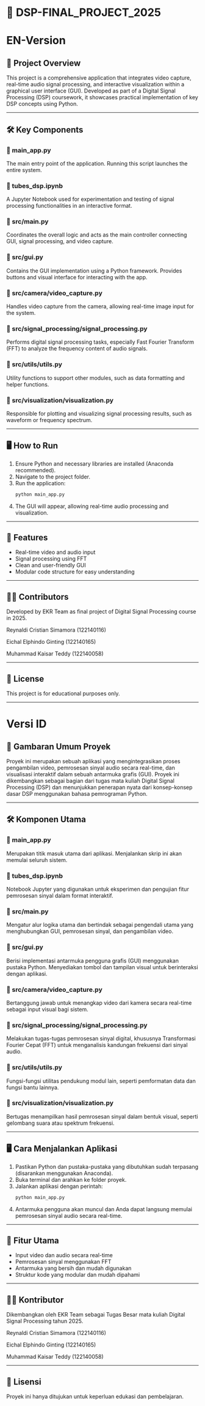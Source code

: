 # 🤖 DSP-FINAL_PROJECT_2025

# EN-Version
## 📖 Project Overview
This project is a comprehensive application that integrates video capture, real-time audio signal processing, and interactive visualization within a graphical user interface (GUI). Developed as part of a Digital Signal Processing (DSP) coursework, it showcases practical implementation of key DSP concepts using Python.

---

## 🛠️ Key Components

### 🔹 main_app.py
The main entry point of the application. Running this script launches the entire system.

### 🔹 tubes_dsp.ipynb
A Jupyter Notebook used for experimentation and testing of signal processing functionalities in an interactive format.

### 🔹 src/main.py
Coordinates the overall logic and acts as the main controller connecting GUI, signal processing, and video capture.

### 🔹 src/gui.py
Contains the GUI implementation using a Python framework. Provides buttons and visual interface for interacting with the app.

### 🔹 src/camera/video_capture.py
Handles video capture from the camera, allowing real-time image input for the system.

### 🔹 src/signal_processing/signal_processing.py
Performs digital signal processing tasks, especially Fast Fourier Transform (FFT) to analyze the frequency content of audio signals.

### 🔹 src/utils/utils.py
Utility functions to support other modules, such as data formatting and helper functions.

### 🔹 src/visualization/visualization.py
Responsible for plotting and visualizing signal processing results, such as waveform or frequency spectrum.

---

## 🖥️ How to Run
1. Ensure Python and necessary libraries are installed (Anaconda recommended).
2. Navigate to the project folder.
3. Run the application:
   ```bash
   python main_app.py
   ```
4. The GUI will appear, allowing real-time audio processing and visualization.

---

## 🌟 Features
- Real-time video and audio input
- Signal processing using FFT
- Clean and user-friendly GUI
- Modular code structure for easy understanding

---

## 👨‍💻 Contributors
Developed by EKR Team as final project of Digital Signal Processing course in 2025.

Reynaldi Cristian Simamora (122140116)

Eichal Elphindo Ginting (122140165)

Muhammad Kaisar Teddy (122140058)

---

## 📜 License
This project is for educational purposes only.

---

# Versi ID
## 📖 Gambaran Umum Proyek
Proyek ini merupakan sebuah aplikasi yang mengintegrasikan proses pengambilan video, pemrosesan sinyal audio secara real-time, dan visualisasi interaktif dalam sebuah antarmuka grafis (GUI). Proyek ini dikembangkan sebagai bagian dari tugas mata kuliah Digital Signal Processing (DSP) dan menunjukkan penerapan nyata dari konsep-konsep dasar DSP menggunakan bahasa pemrograman Python.

---

## 🛠️ Komponen Utama

### 🔹 main_app.py
Merupakan titik masuk utama dari aplikasi. Menjalankan skrip ini akan memulai seluruh sistem.

### 🔹 tubes_dsp.ipynb
Notebook Jupyter yang digunakan untuk eksperimen dan pengujian fitur pemrosesan sinyal dalam format interaktif.

### 🔹 src/main.py
Mengatur alur logika utama dan bertindak sebagai pengendali utama yang menghubungkan GUI, pemrosesan sinyal, dan pengambilan video.

### 🔹 src/gui.py
Berisi implementasi antarmuka pengguna grafis (GUI) menggunakan pustaka Python. Menyediakan tombol dan tampilan visual untuk berinteraksi dengan aplikasi.

### 🔹 src/camera/video_capture.py
Bertanggung jawab untuk menangkap video dari kamera secara real-time sebagai input visual bagi sistem.

### 🔹 src/signal_processing/signal_processing.py
Melakukan tugas-tugas pemrosesan sinyal digital, khususnya Transformasi Fourier Cepat (FFT) untuk menganalisis kandungan frekuensi dari sinyal audio.

### 🔹 src/utils/utils.py
Fungsi-fungsi utilitas pendukung modul lain, seperti pemformatan data dan fungsi bantu lainnya.

### 🔹 src/visualization/visualization.py
Bertugas menampilkan hasil pemrosesan sinyal dalam bentuk visual, seperti gelombang suara atau spektrum frekuensi.

---

## 🖥️ Cara Menjalankan Aplikasi
1. Pastikan Python dan pustaka-pustaka yang dibutuhkan sudah terpasang (disarankan menggunakan Anaconda).
2. Buka terminal dan arahkan ke folder proyek.
3. Jalankan aplikasi dengan perintah:
   ```bash
   python main_app.py
   ```
4. Antarmuka pengguna akan muncul dan Anda dapat langsung memulai pemrosesan sinyal audio secara real-time.

---

## 🌟 Fitur Utama
- Input video dan audio secara real-time
- Pemrosesan sinyal menggunakan FFT
- Antarmuka yang bersih dan mudah digunakan
- Struktur kode yang modular dan mudah dipahami

---

## 👨‍💻 Kontributor
Dikembangkan oleh EKR Team sebagai Tugas Besar mata kuliah Digital Signal Processing tahun 2025.

Reynaldi Cristian Simamora (122140116)

Eichal Elphindo Ginting (122140165)

Muhammad Kaisar Teddy (122140058)

---

## 📜 Lisensi
Proyek ini hanya ditujukan untuk keperluan edukasi dan pembelajaran.

